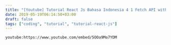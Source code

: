 ```yaml
---
title: "[Youtube] Tutorial React Js Bahasa Indonesia 4 1 Fetch API with Axios"
date: 2019-05-19T06:14:50+03:00
draft: false
tags: ["coding", "tutorial", "tutorial-react-js"]
---
```


`youtube:https://www.youtube.com/embed/5OOa9Mo7YDM`
